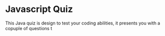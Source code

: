 # Javascript Quiz


 This Java quiz is design to test your coding abilities, it presents you with a copuple of questions t